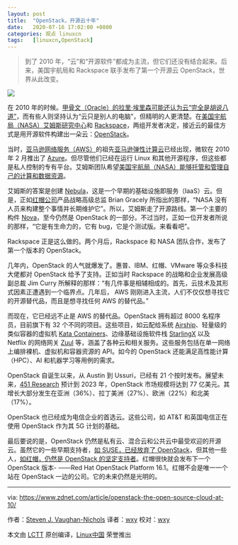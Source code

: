 ```yaml
---
layout: post
title:	"OpenStack，开源云十年"
date:	2020-07-16 17:02:00 +0800 
categories:	观点 linuxcn 
tags:	[linuxcn,OpenStack]
---
```




> 
> 到了 2010 年，“云”和“开源软件”都成为主流，但它们还没有结合起来。后来，美国宇航局和 Rackspace 联手发布了第一个开源云 OpenStack，世界从此改变。
> 
> 
> 


![](/Asserts/Images//attachment/album/202007/16/170034l77d7l827lro8o01.jpg)


在 2010 年的时候。[甲骨文（Oracle）的拉里·埃里森可能还认为云“完全是胡说八道”](https://www.cnet.com/news/oracles-ellison-nails-cloud-computing/)，而有些人则坚持认为“云只是别人的电脑”，但精明的人更清楚。在[美国宇航局（NASA）艾姆斯研究中心](https://www.nasa.gov/ames)和 [Rackspace](https://www.rackspace.com/)，两组开发者决定，接近云的最佳方式是用开源软件构建出一朵云：[OpenStack](https://www.openstack.org/)。


当时，[亚马逊网络服务（AWS）](https://aws.amazon.com/)的祖先[亚马逊弹性计算云](https://aws.amazon.com/ec2/)已经出现，微软在 2010 年 2 月推出了 [Azure](https://azure.microsoft.com/en-us/)。但尽管他们已经在运行 Linux 和其他开源程序，但这些都是私人控制的专有平台。艾姆斯团队希望[美国宇航局（NASA）能够托管和管理自己的计算和数据资源](https://www.nasa.gov/directorates/spacetech/spinoff/in-cloud-computing-open-source-becomes-big-business)。


艾姆斯的答案是创建 [Nebula](https://www.nasa.gov/open/nebula.html)，这是一个早期的基础设施即服务（IaaS）云。但是，正如[红帽公司](https://www.redhat.com/en)产品战略高级总监 Brian Gracely 所指出的那样，“NASA 没有人员来构建整个事情并长期维护它”。所以，艾姆斯走了开源路线。第一个主要的构件 [Nova](https://docs.openstack.org/nova/latest/#:~:text=Nova%20is%20the%20OpenStack%20project,limited%20support%20for%20system%20containers.&text=Keystone%3A%20This%20provides%20identity%20and%20authentication%20for%20all%20OpenStack%20services.)，至今仍然是 OpenStack 的一部分。不过当时，正如一位开发者所说的那样，“它是有生命力的，它有 bug，它是个测试版。来看看吧”。


Rackspace 正是这么做的。两个月后，Rackspace 和 NASA 团队合作，发布了第一个版本的 OpenStack。


几年内，OpenStack 的人气就爆发了。惠普、IBM、红帽、VMware 等众多科技大佬都对 OpenStack 给予了支持。正如当时 Rackspace 的战略和企业发展高级副总裁 Jim Curry 所解释的那样：“有几件事是相辅相成的。首先，云技术及其形式因素正遭遇到一个临界点。几年后， AWS 刚刚进入主流，人们不仅仅想寻找它的开源替代品，而且是想寻找任何 AWS 的替代品。”


而现在，它已经远不止是 AWS 的替代品。OpenStack 拥有超过 8000 名程序员，目前旗下有 32 个不同的项目。这些项目，如云配给系统 [Airship](https://wiki.openstack.org/wiki/Airship)、轻量级的类似容器的虚拟机 [Kata Containers](https://katacontainers.io/)、边缘基础设施软件栈 [StarlingX](https://www.starlingx.io/) 以及 Netflix 的网络网关 [Zuul](https://github.com/Netflix/zuul) 等，涵盖了各种云和相关服务。这些服务包括在单一网络上编排裸机、虚拟机和容器资源的 API。如今的 OpenStack 还能满足高性能计算（HPC）、AI 和机器学习等用例的需求。


OpenStack 自诞生以来，从 Austin 到 Ussuri，已经有 21 个按时发布。展望未来，[451 Research](https://451research.com/) 预计到 2023 年，OpenStack 市场规模将达到 77 亿美元。其增长大部分发生在亚洲（36%）、拉丁美洲（27%）、欧洲（22%）和北美（17%）。


OpenStack 也已经成为电信企业的首选云。这些公司，如 AT&T 和英国电信正在使用 OpenStack 作为其 5G 计划的基础。


最后要说的是，OpenStack 仍然是私有云、混合云和公共云中最受欢迎的开源云。虽然它的一些早期支持者，[如 SUSE，已经放弃了 OpenStack](https://www.zdnet.com/article/suse-drops-openstacks/)，但其他一些人，[如红帽，仍然是 OpenStack 的坚定支持者](https://www.redhat.com/en/blog/openstack-10-red-hats-take-decade-customer-defined-clouds-and-update-red-hat-openstack-platform)。红帽很快就会发布下一个 OpenStack 版本- ——Red Hat OpenStack Platform 16.1。红帽不会是唯一一个站在 OpenStack 一边的公司。它的未来仍然是光明的。




---


via: <https://www.zdnet.com/article/openstack-the-open-source-cloud-at-10/> 


作者：[Steven J. Vaughan-Nichols](https://www.zdnet.com/meet-the-team/us/steven-j-vaughan-nichols/) 译者：[wxy](https://github.com/wxy) 校对：[wxy](https://github.com/wxy)


本文由 [LCTT](https://github.com/LCTT/TranslateProject) 原创编译，[Linux中国](/article-12418-1.html) 荣誉推出

